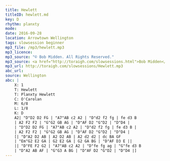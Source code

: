 ```yaml
---
title: Hewlett
titleID: hewlett.md
key: D
rhythm: planxty
mode:
date: 2016-09-28
location: Arrowtown Wellington
tags: slowsession beginner
mp3_file: /mp3/hewlett.mp3
mp3_licence:
mp3_source: "© Bob Midden. All Rights Reserved."
mp3_source: <a href="http://toraigh.com/slowsessions.html">Bob Midden</a>
mp3_url: http://toraigh.com/slowsessions/Hewlett.mp3
abc_url:
source: Wellington
abc: |
    X: 1
    T: Hewlett
    T: Planxty Hewlett
    C: O'Carolan
    M: 6/8
    L: 1/8
    K: D
    A2| "D"D2 D2 FG | "A7"AB c2 A2 | "D"d2 f2 fg | fe d3 B
    | A2 F2 F2 | "G"G2 GB AG | "D"AF D2 "G"D2 | "D"D4 |
    | "D"D2 D2 FG | "A7"AB c2 A2 | "D"d2 f2 fg | fe d3 B |
    | A2 F2 F2 | "G"G2 GB AG | "D"AF D2 "G"D2 | "D"D4 |
    [| "D"A2 D2 AB | A2 D2 AB | A2 d2 d2 | dc BA GF
    | "Em"G2 E2 GA | G2 E2 GA | G2 GA BG | "D"AF D3 E ||
    || "D"FE F2 G2 | "A7"AB c2 A2 | "D"fe fg ag | "G"fe d3 B
    | "D"A2 AB AF | "G"G3 A BG | "D"AF D2 "G"D2 | "D"D4 |]
---
```


